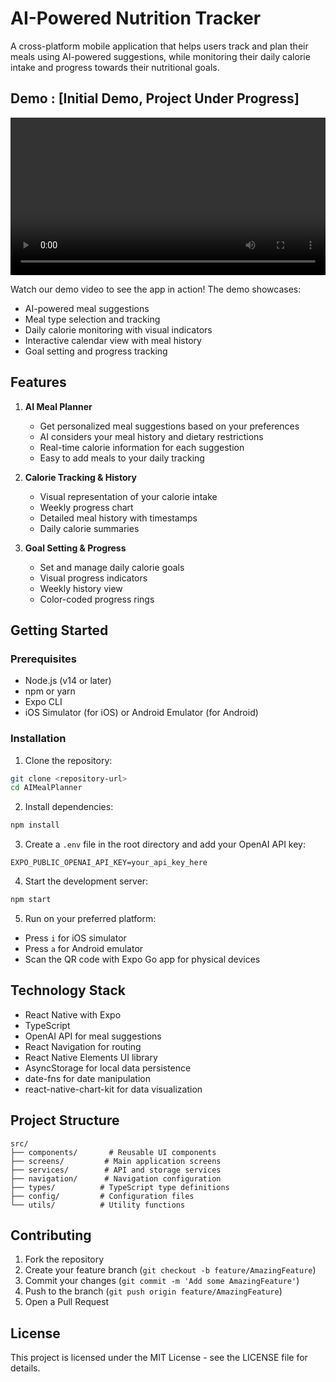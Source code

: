 # AI-Powered Nutrition Tracker

A cross-platform mobile application that helps users track and plan their meals using AI-powered suggestions, while monitoring their daily calorie intake and progress towards their nutritional goals.

## Demo : [Initial Demo, Project Under Progress]

<div align="center">
  <video src="https://github.com/user-attachments/assets/6878db57-3cbe-4a5d-a297-997f025ad5fc" width="100%" controls></video>
</div>

Watch our demo video to see the app in action! The demo showcases:
- AI-powered meal suggestions
- Meal type selection and tracking
- Daily calorie monitoring with visual indicators
- Interactive calendar view with meal history
- Goal setting and progress tracking

## Features

1. **AI Meal Planner**
   - Get personalized meal suggestions based on your preferences
   - AI considers your meal history and dietary restrictions
   - Real-time calorie information for each suggestion
   - Easy to add meals to your daily tracking

2. **Calorie Tracking & History**
   - Visual representation of your calorie intake
   - Weekly progress chart
   - Detailed meal history with timestamps
   - Daily calorie summaries

3. **Goal Setting & Progress**
   - Set and manage daily calorie goals
   - Visual progress indicators
   - Weekly history view
   - Color-coded progress rings

## Getting Started

### Prerequisites

- Node.js (v14 or later)
- npm or yarn
- Expo CLI
- iOS Simulator (for iOS) or Android Emulator (for Android)

### Installation

1. Clone the repository:
```bash
git clone <repository-url>
cd AIMealPlanner
```

2. Install dependencies:
```bash
npm install
```

3. Create a `.env` file in the root directory and add your OpenAI API key:
```
EXPO_PUBLIC_OPENAI_API_KEY=your_api_key_here
```

4. Start the development server:
```bash
npm start
```

5. Run on your preferred platform:
- Press `i` for iOS simulator
- Press `a` for Android emulator
- Scan the QR code with Expo Go app for physical devices

## Technology Stack

- React Native with Expo
- TypeScript
- OpenAI API for meal suggestions
- React Navigation for routing
- React Native Elements UI library
- AsyncStorage for local data persistence
- date-fns for date manipulation
- react-native-chart-kit for data visualization

## Project Structure

```
src/
├── components/       # Reusable UI components
├── screens/         # Main application screens
├── services/        # API and storage services
├── navigation/      # Navigation configuration
├── types/          # TypeScript type definitions
├── config/         # Configuration files
└── utils/          # Utility functions
```

## Contributing

1. Fork the repository
2. Create your feature branch (`git checkout -b feature/AmazingFeature`)
3. Commit your changes (`git commit -m 'Add some AmazingFeature'`)
4. Push to the branch (`git push origin feature/AmazingFeature`)
5. Open a Pull Request

## License

This project is licensed under the MIT License - see the LICENSE file for details. 
